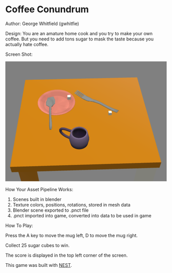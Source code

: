 # Coffee Conundrum

Author: George Whitfield (gwhitfie)

Design: You are an amature home cook and you try to make your own coffee. 
But you need to add tons sugar to mask the taste because you actually hate coffee.

Screen Shot:

![Screen Shot](screenshot.png)

How Your Asset Pipeline Works:

1) Scenes built in blender
2) Texture colors, positions, rotations, stored in mesh data
3) Blender scene exported to .pnct file
4) .pnct imported into game, converted into data to be used in game

How To Play:

Press the A key to move the mug left, D to move the mug right.

Collect 25 sugar cubes to win.

The score is displayed in the top left corner of the screen.

This game was built with [NEST](NEST.md).

